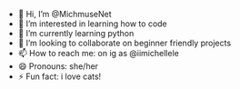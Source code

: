 - 👋 Hi, I’m @MichmuseNet
- 👀 I’m interested in learning how to code
- 🌱 I’m currently learning python
- 💞️ I’m looking to collaborate on beginner friendly projects
- 📫 How to reach me: on ig as @iimichellele
- 😄 Pronouns: she/her
- ⚡ Fun fact: i love cats!

<!---
MichmuseNet/MichmuseNet is a ✨ special ✨ repository because its `README.md` (this file) appears on your GitHub profile.
You can click the Preview link to take a look at your changes.
--->
